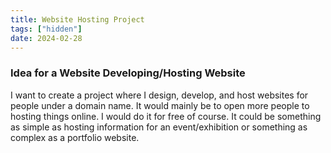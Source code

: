 ```yaml
---
title: Website Hosting Project
tags: ["hidden"]
date: 2024-02-28
---
```


### Idea for a Website Developing/Hosting Website

I want to create a project where I design, develop, and host websites for people under a domain name. It would mainly be to open more people to hosting things online. I would do it for free of course. It could be something as simple as hosting information for an event/exhibition or something as complex as a portfolio website.
